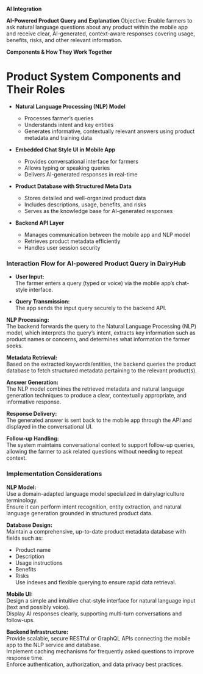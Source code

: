
**AI Integration**

**AI-Powered Product Query and Explanation**
Objective:
Enable farmers to ask natural language questions about any product within the mobile app and receive clear, AI-generated, context-aware responses covering usage, benefits, risks, and other relevant information.

**Components & How They Work Together**


# Product System Components and Their Roles

- **Natural Language Processing (NLP) Model**  
  - Processes farmer’s queries  
  - Understands intent and key entities  
  - Generates informative, contextually relevant answers using product metadata and training data  

- **Embedded Chat Style UI in Mobile App**  
  - Provides conversational interface for farmers  
  - Allows typing or speaking queries  
  - Delivers AI-generated responses in real-time  

- **Product Database with Structured Meta Data**  
  - Stores detailed and well-organized product data  
  - Includes descriptions, usage, benefits, and risks  
  - Serves as the knowledge base for AI-generated responses  

- **Backend API Layer**  
  - Manages communication between the mobile app and NLP model  
  - Retrieves product metadata efficiently  
  - Handles user session security  


 

 ### Interaction Flow for AI-powered Product Query in DairyHub

- **User Input:**  
  The farmer enters a query (typed or voice) via the mobile app’s chat-style interface.

- **Query Transmission:**  
  The app sends the input query securely to the backend API.

 **NLP Processing:**  
  The backend forwards the query to the Natural Language Processing (NLP) model, which interprets the query’s intent, extracts key information such as product names or concerns, and determines what information the farmer seeks.

 **Metadata Retrieval:**  
  Based on the extracted keywords/entities, the backend queries the product database to fetch structured metadata pertaining to the relevant product(s).

 **Answer Generation:**  
  The NLP model combines the retrieved metadata and natural language generation techniques to produce a clear, contextually appropriate, and informative response.

 **Response Delivery:**  
  The generated answer is sent back to the mobile app through the API and displayed in the conversational UI.

**Follow-up Handling:**  
  The system maintains conversational context to support follow-up queries, allowing the farmer to ask related questions without needing to repeat context.

### Implementation Considerations

 **NLP Model:**  
  Use a domain-adapted language model specialized in dairy/agriculture terminology.  
  Ensure it can perform intent recognition, entity extraction, and natural language generation grounded in structured product data.

**Database Design:**  
  Maintain a comprehensive, up-to-date product metadata database with fields such as:  
  - Product name  
  - Description  
  - Usage instructions  
  - Benefits  
  - Risks  
  Use indexes and flexible querying to ensure rapid data retrieval.

 **Mobile UI:**  
  Design a simple and intuitive chat-style interface for natural language input (text and possibly voice).  
  Display AI responses clearly, supporting multi-turn conversations and follow-ups.

 **Backend Infrastructure:**  
  Provide scalable, secure RESTful or GraphQL APIs connecting the mobile app to the NLP service and database.  
  Implement caching mechanisms for frequently asked questions to improve response time.  
  Enforce authentication, authorization, and data privacy best practices.
